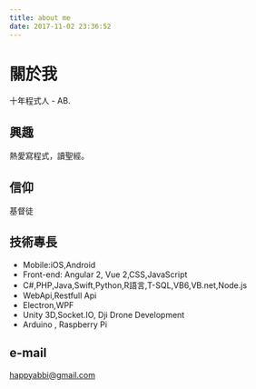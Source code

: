 ```yaml
---
title: about me
date: 2017-11-02 23:36:52
---
```


# 關於我
十年程式人 - AB.
## 興趣
熱愛寫程式，讀聖經。

## 信仰
基督徒

## 技術專長
- Mobile:iOS,Android
- Front-end: Angular 2, Vue 2,CSS,JavaScript
- C#,PHP,Java,Swift,Python,R語言,T-SQL,VB6,VB.net,Node.js
- WebApi,Restfull Api
- Electron,WPF
- Unity 3D,Socket.IO, Dji Drone Development
- Arduino , Raspberry Pi



## e-mail
happyabbi@gmail.com
